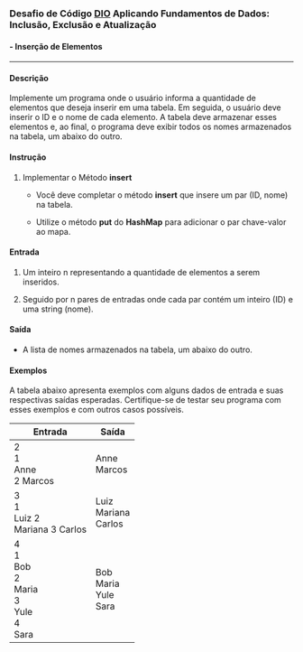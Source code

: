 ### Desafio de Código [DIO](https://web.dio.me) Aplicando Fundamentos de Dados: Inclusão, Exclusão e Atualização
#### - Inserção de Elementos
***

#### Descrição
Implemente um programa onde o usuário informa a quantidade de elementos que deseja inserir em uma tabela. Em 
seguida, o usuário deve inserir o ID e o nome de cada elemento. A tabela deve armazenar esses elementos e, ao final,
o programa deve exibir todos os nomes armazenados na tabela, um abaixo do outro.

#### Instrução

1. Implementar o Método **insert**

   * Você deve completar o método **insert** que insere um par (ID, nome) na tabela.

   * Utilize o método **put** do **HashMap** para adicionar o par chave-valor ao mapa.

#### Entrada
1. Um inteiro n representando a quantidade de elementos a serem inseridos.

2. Seguido por n pares de entradas onde cada par contém um inteiro (ID) e uma string (nome).

#### Saída
* A lista de nomes armazenados na tabela, um abaixo do outro.

#### Exemplos
A tabela abaixo apresenta exemplos com alguns dados de entrada e suas respectivas saídas esperadas. Certifique-se 
de testar seu programa com esses exemplos e com outros casos possíveis.

Entrada	| Saída
--------|------
2 <br> 1 <br> Anne <br> 2 Marcos	| Anne <br> Marcos
3 <br> 1 <br> Luiz 2 <br> Mariana 3 Carlos | Luiz <br> Mariana <br> Carlos
4 <br> 1 <br> Bob <br> 2 <br> Maria <br> 3 <br> Yule <br> 4 <br> Sara | Bob <br> Maria <br> Yule <br> Sara